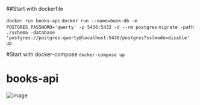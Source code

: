 ##Start with dockerfile

`
docker run books-api
`
`docker run --name=book-db -e POSTGRES_PASSWORD='qwerty' -p 5436:5432 -d --rm postgres`
`migrate -path ./schema -database 'postgres://postgres:qwerty@localhost:5436/postgres?sslmode=disable' up
`

#Start with docker-compose
`docker-compose up`


# books-api
![image](https://user-images.githubusercontent.com/40574816/175290188-09ef8151-123c-4516-bfaf-318413053365.png)
